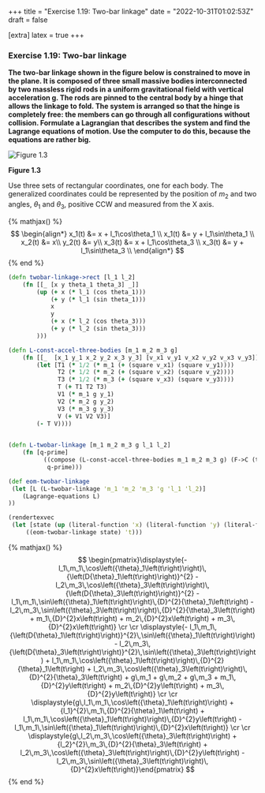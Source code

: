 +++
title = "Exercise 1.19: Two-bar linkage"
date = "2022-10-31T01:02:53Z"
draft = false

[extra]
latex = true
+++



### Exercise 1.19: Two-bar linkage

**The two-bar linkage shown in the figure below is constrained to move in the plane. It is composed of three small massive bodies interconnected by two massless rigid rods in a uniform gravitational field with vertical acceleration g. The rods are pinned to the central body by a hinge that allows the linkage to fold. The system is arranged so that the hinge is completely free: the members can go through all configurations without collision. Formulate a Lagrangian that describes the system and find the Lagrange equations of motion. Use the computer to do this, because the equations are rather big.**

![Figure 1.3](/images/projects/sicm-workbook/figure-1.3.jpg)

**Figure 1.3**







Use three sets of rectangular coordinates, one for each body. The generalized coordinates could be represented by the position of $m_2$ and two angles, $\theta_1$ and $\theta_3$, positive CCW and measured from the X axis.

{% mathjax() %}
$$
\begin{align*}
x_1(t) &= x + l_1\cos\theta_1 \\
x_1(t) &= y + l_1\sin\theta_1 \\
x_2(t) &= x\\
y_2(t) &= y\\
x_3(t) &= x + l_1\cos\theta_3 \\
x_3(t) &= y + l_1\sin\theta_3 \\
\end{align*}
$$
{% end %}



```clojure
(defn twobar-linkage->rect [l_1 l_2]
    (fn [[_ [x y theta_1 theta_3] _]]
        (up (+ x (* l_1 (cos theta_1)))
            (+ y (* l_1 (sin theta_1)))
            x
            y
            (+ x (* l_2 (cos theta_3)))
            (+ y (* l_2 (sin theta_3)))
        )))

(defn L-const-accel-three-bodies [m_1 m_2 m_3 g]
    (fn [[_  [x_1 y_1 x_2 y_2 x_3 y_3] [v_x1 v_y1 v_x2 v_y2 v_x3 v_y3]]]
        (let [T1 (* 1/2 (* m_1 (+ (square v_x1) (square v_y1))))
              T2 (* 1/2 (* m_2 (+ (square v_x2) (square v_y2))))
              T3 (* 1/2 (* m_3 (+ (square v_x3) (square v_y3))))
              T (+ T1 T2 T3)
              V1 (* m_1 g y_1)
              V2 (* m_2 g y_2)
              V3 (* m_3 g y_3)
              V (+ V1 V2 V3)]
        (- T V))))
           

(defn L-twobar-linkage [m_1 m_2 m_3 g l_1 l_2]
    (fn [q-prime]
          ((compose (L-const-accel-three-bodies m_1 m_2 m_3 g) (F->C (twobar-linkage->rect l_1 l_2)))
           q-prime)))

(def eom-twobar-linkage  
 (let [L (L-twobar-linkage 'm_1 'm_2 'm_3 'g 'l_1 'l_2)]
    (Lagrange-equations L)
))

(rendertexvec
 (let [state (up (literal-function 'x) (literal-function 'y) (literal-function 'theta_1) (literal-function 'theta_3))]
     ((eom-twobar-linkage state) 't)))
```


{% mathjax() %}
$$
\begin{pmatrix}\displaystyle{- l_1\,m_1\,\cos\left({\theta}_1\left(t\right)\right)\,{\left(D{\theta}_1\left(t\right)\right)}^{2} - l_2\,m_3\,\cos\left({\theta}_3\left(t\right)\right)\,{\left(D{\theta}_3\left(t\right)\right)}^{2} - l_1\,m_1\,\sin\left({\theta}_1\left(t\right)\right)\,{D}^{2}{\theta}_1\left(t\right) - l_2\,m_3\,\sin\left({\theta}_3\left(t\right)\right)\,{D}^{2}{\theta}_3\left(t\right) + m_1\,{D}^{2}x\left(t\right) + m_2\,{D}^{2}x\left(t\right) + m_3\,{D}^{2}x\left(t\right)} \cr \cr \displaystyle{- l_1\,m_1\,{\left(D{\theta}_1\left(t\right)\right)}^{2}\,\sin\left({\theta}_1\left(t\right)\right) - l_2\,m_3\,{\left(D{\theta}_3\left(t\right)\right)}^{2}\,\sin\left({\theta}_3\left(t\right)\right) + l_1\,m_1\,\cos\left({\theta}_1\left(t\right)\right)\,{D}^{2}{\theta}_1\left(t\right) + l_2\,m_3\,\cos\left({\theta}_3\left(t\right)\right)\,{D}^{2}{\theta}_3\left(t\right) + g\,m_1 + g\,m_2 + g\,m_3 + m_1\,{D}^{2}y\left(t\right) + m_2\,{D}^{2}y\left(t\right) + m_3\,{D}^{2}y\left(t\right)} \cr \cr \displaystyle{g\,l_1\,m_1\,\cos\left({\theta}_1\left(t\right)\right) + {l_1}^{2}\,m_1\,{D}^{2}{\theta}_1\left(t\right) + l_1\,m_1\,\cos\left({\theta}_1\left(t\right)\right)\,{D}^{2}y\left(t\right) - l_1\,m_1\,\sin\left({\theta}_1\left(t\right)\right)\,{D}^{2}x\left(t\right)} \cr \cr \displaystyle{g\,l_2\,m_3\,\cos\left({\theta}_3\left(t\right)\right) + {l_2}^{2}\,m_3\,{D}^{2}{\theta}_3\left(t\right) + l_2\,m_3\,\cos\left({\theta}_3\left(t\right)\right)\,{D}^{2}y\left(t\right) - l_2\,m_3\,\sin\left({\theta}_3\left(t\right)\right)\,{D}^{2}x\left(t\right)}\end{pmatrix}
$$
{% end %}


